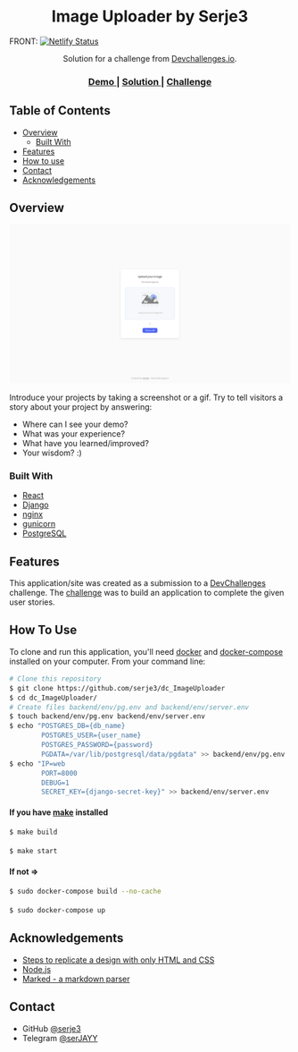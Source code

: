 <!-- Please update value in the {}  -->

<h1 align="center">Image Uploader by Serje3</h1>

FRONT: [![Netlify Status](https://api.netlify.com/api/v1/badges/e8fc5712-82ca-4d49-8f86-f96422585afb/deploy-status)](https://app.netlify.com/sites/image-uploader-5bd5e3/deploys)


<div align="center">
   Solution for a challenge from  <a href="http://devchallenges.io" target="_blank">Devchallenges.io</a>.
</div>

<div align="center">
  <h3>
    <a href="https://github.com/serje3/dc_ImageUploader/tree/master/demo">
      Demo
    </a>
    <span> | </span>
    <a href="https://github.com/serje3/dc_ImageUploader/">
      Solution
    </a>
    <span> | </span>
    <a href="https://devchallenges.io/challenges/O2iGT9yBd6xZBrOcVirx">
      Challenge
    </a>
  </h3>
</div>

<!-- TABLE OF CONTENTS -->

## Table of Contents

- [Overview](#overview)
  - [Built With](#built-with)
- [Features](#features)
- [How to use](#how-to-use)
- [Contact](#contact)
- [Acknowledgements](#acknowledgements)

<!-- OVERVIEW -->

## Overview

![screenshot](https://raw.githubusercontent.com/serje3/dc_ImageUploader/master/demo/img/screenshot.png)

Introduce your projects by taking a screenshot or a gif. Try to tell visitors a story about your project by answering:

- Where can I see your demo?
- What was your experience?
- What have you learned/improved?
- Your wisdom? :)

### Built With

<!-- This section should list any major frameworks that you built your project using. Here are a few examples.-->

- [React](https://reactjs.org/)
- [Django](https://www.djangoproject.com/)
- [nginx](https://nginx.org/ru/)
- [gunicorn](https://gunicorn.org/)
- [PostgreSQL](https://www.postgresql.org/)

## Features

<!-- List the features of your application or follow the template. Don't share the figma file here :) -->

This application/site was created as a submission to a [DevChallenges](https://devchallenges.io/challenges) challenge. The [challenge](https://devchallenges.io/challenges/O2iGT9yBd6xZBrOcVirx) was to build an application to complete the given user stories.

## How To Use

<!-- Example: -->

To clone and run this application, you'll need [docker](https://docs.docker.com/engine/install/) and [docker-compose](https://docs.docker.com/compose/install/) installed on your computer. From your command line:

```bash
# Clone this repository
$ git clone https://github.com/serje3/dc_ImageUploader
$ cd dc_ImageUploader/
# Create files backend/env/pg.env and backend/env/server.env 
$ touch backend/env/pg.env backend/env/server.env
$ echo "POSTGRES_DB={db_name} 
        POSTGRES_USER={user_name}
        POSTGRES_PASSWORD={password}
        PGDATA=/var/lib/postgresql/data/pgdata" >> backend/env/pg.env
$ echo "IP=web
        PORT=8000
        DEBUG=1
        SECRET_KEY={django-secret-key}" >> backend/env/server.env
```

#### If you have [make](https://www.gnu.org/software/make/) installed
```bash
$ make build

$ make start
```
#### If not =>
```bash
$ sudo docker-compose build --no-cache

$ sudo docker-compose up
```

## Acknowledgements

<!-- This section should list any articles or add-ons/plugins that helps you to complete the project. This is optional but it will help you in the future. For example -->

- [Steps to replicate a design with only HTML and CSS](https://devchallenges-blogs.web.app/how-to-replicate-design/)
- [Node.js](https://nodejs.org/)
- [Marked - a markdown parser](https://github.com/chjj/marked)

## Contact

- GitHub [@serje3](https://github.com/serje3)
- Telegram [@serJAYY](https://telegram.org)
